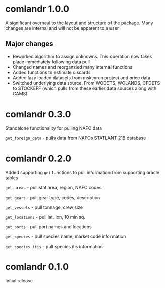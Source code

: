 # comlandr 1.0.0

A significant overhaul to the layout and structure of the package.
Many changes are internal and will not be apparent to a user

## Major changes

* Reworked algorithm to assign unknowns. This operation now takes place immediately following data pull
* Changed names and reorganzied many internal functions
* Added functions to estimate discards
* Added lazy loaded datasets from mskeyrun project and price data
* Switched underlying data source. From WODETS, WOLANDS, CFDETS to STOCKEFF (which pulls from these earlier data sources along with CAMS)

# comlandr 0.3.0

Standalone functionality for pulling NAFO data

`get_foreign_data` - pulls data from NAFOs STATLANT 21B database

# comlandr 0.2.0

Added supporting `get` functions to pull information from supporting oracle tables

`get_areas` - pull stat area, region, NAFO codes

`get_gears` - pull gear type, codes, description

`get_vessels` - pull tonnage, crew size

`get_locations` - pull lat, lon, 10 min sq.

`get_ports` - pull port names and locations

`get_species` - pull species name, market code information

`get_species_itis` - pull species itis information


# comlandr 0.1.0

Initial release 

